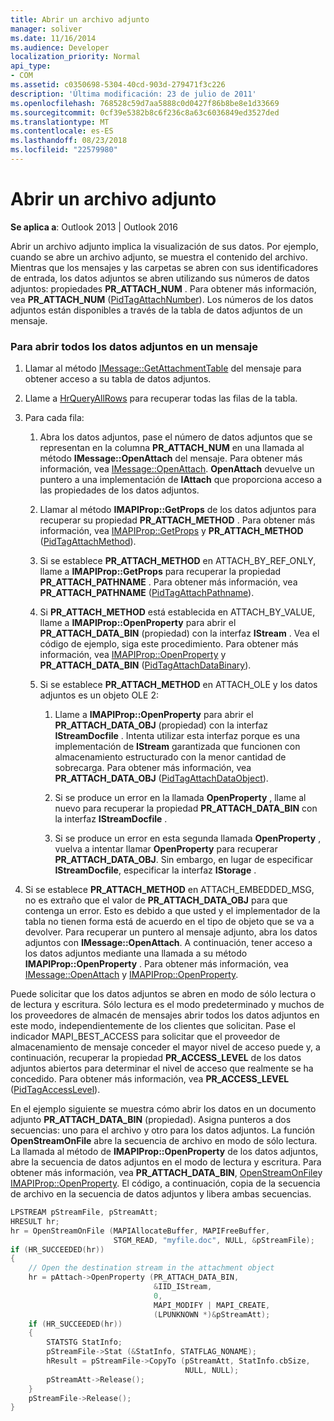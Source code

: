 ```yaml
---
title: Abrir un archivo adjunto
manager: soliver
ms.date: 11/16/2014
ms.audience: Developer
localization_priority: Normal
api_type:
- COM
ms.assetid: c0350698-5304-40cd-903d-279471f3c226
description: 'Última modificación: 23 de julio de 2011'
ms.openlocfilehash: 768528c59d7aa5888c0d0427f86b8be8e1d33669
ms.sourcegitcommit: 0cf39e5382b8c6f236c8a63c6036849ed3527ded
ms.translationtype: MT
ms.contentlocale: es-ES
ms.lasthandoff: 08/23/2018
ms.locfileid: "22579980"
---
```

# <a name="opening-an-attachment"></a>Abrir un archivo adjunto

**Se aplica a**: Outlook 2013 | Outlook 2016 
  
Abrir un archivo adjunto implica la visualización de sus datos. Por ejemplo, cuando se abre un archivo adjunto, se muestra el contenido del archivo. Mientras que los mensajes y las carpetas se abren con sus identificadores de entrada, los datos adjuntos se abren utilizando sus números de datos adjuntos: propiedades **PR_ATTACH_NUM** . Para obtener más información, vea **PR_ATTACH_NUM** ([PidTagAttachNumber](pidtagattachnumber-canonical-property.md)). Los números de los datos adjuntos están disponibles a través de la tabla de datos adjuntos de un mensaje.
  
### <a name="to-open-all-attachments-in-a-message"></a>Para abrir todos los datos adjuntos en un mensaje
  
1. Llamar al método [IMessage::GetAttachmentTable](imessage-getattachmenttable.md) del mensaje para obtener acceso a su tabla de datos adjuntos. 
    
2. Llame a [HrQueryAllRows](hrqueryallrows.md) para recuperar todas las filas de la tabla. 
    
3. Para cada fila: 
    
    1. Abra los datos adjuntos, pase el número de datos adjuntos que se representan en la columna **PR_ATTACH_NUM** en una llamada al método **IMessage::OpenAttach** del mensaje. Para obtener más información, vea [IMessage::OpenAttach](imessage-openattach.md). **OpenAttach** devuelve un puntero a una implementación de **IAttach** que proporciona acceso a las propiedades de los datos adjuntos. 
        
    2. Llamar al método **IMAPIProp::GetProps** de los datos adjuntos para recuperar su propiedad **PR_ATTACH_METHOD** . Para obtener más información, vea [IMAPIProp::GetProps](imapiprop-getprops.md) y **PR_ATTACH_METHOD** ([PidTagAttachMethod](pidtagattachmethod-canonical-property.md)).
        
    3. Si se establece **PR_ATTACH_METHOD** en ATTACH_BY_REF_ONLY, llame a **IMAPIProp::GetProps** para recuperar la propiedad **PR_ATTACH_PATHNAME** . Para obtener más información, vea **PR_ATTACH_PATHNAME** ([PidTagAttachPathname](pidtagattachpathname-canonical-property.md)).
        
    4. Si **PR\_ATTACH_METHOD** está establecida en ATTACH\_BY_VALUE, llame a **IMAPIProp::OpenProperty** para abrir el **PR\_ATTACH_DATA_BIN** (propiedad) con la interfaz **IStream** . Vea el código de ejemplo, siga este procedimiento. Para obtener más información, vea [IMAPIProp::OpenProperty](imapiprop-openproperty.md) y **PR_ATTACH_DATA_BIN** ([PidTagAttachDataBinary](pidtagattachdatabinary-canonical-property.md)).
        
    5. Si se establece **PR_ATTACH_METHOD** en ATTACH_OLE y los datos adjuntos es un objeto OLE 2: 
        
        1. Llame a **IMAPIProp::OpenProperty** para abrir el **PR\_ATTACH_DATA_OBJ** (propiedad) con la interfaz **IStreamDocfile** . Intenta utilizar esta interfaz porque es una implementación de **IStream** garantizada que funcionen con almacenamiento estructurado con la menor cantidad de sobrecarga. Para obtener más información, vea **PR_ATTACH_DATA_OBJ** ([PidTagAttachDataObject](pidtagattachdataobject-canonical-property.md)).
            
        2. Si se produce un error en la llamada **OpenProperty** , llame al nuevo para recuperar la propiedad **PR_ATTACH_DATA_BIN** con la interfaz **IStreamDocfile** . 
            
        3. Si se produce un error en esta segunda llamada **OpenProperty** , vuelva a intentar llamar **OpenProperty** para recuperar **PR_ATTACH_DATA_OBJ**. Sin embargo, en lugar de especificar **IStreamDocfile**, especificar la interfaz **IStorage** . 
    
4. Si se establece **PR_ATTACH_METHOD** en ATTACH_EMBEDDED_MSG, no es extraño que el valor de **PR_ATTACH_DATA_OBJ** para que contenga un error. Esto es debido a que usted y el implementador de la tabla no tienen forma está de acuerdo en el tipo de objeto que se va a devolver. Para recuperar un puntero al mensaje adjunto, abra los datos adjuntos con **IMessage::OpenAttach**. A continuación, tener acceso a los datos adjuntos mediante una llamada a su método **IMAPIProp::OpenProperty** . Para obtener más información, vea [IMessage::OpenAttach](imessage-openattach.md) y [IMAPIProp::OpenProperty](imapiprop-openproperty.md).
    
Puede solicitar que los datos adjuntos se abren en modo de sólo lectura o de lectura y escritura. Sólo lectura es el modo predeterminado y muchos de los proveedores de almacén de mensajes abrir todos los datos adjuntos en este modo, independientemente de los clientes que solicitan. Pase el indicador MAPI_BEST_ACCESS para solicitar que el proveedor de almacenamiento de mensaje conceder el mayor nivel de acceso puede y, a continuación, recuperar la propiedad **PR_ACCESS_LEVEL** de los datos adjuntos abiertos para determinar el nivel de acceso que realmente se ha concedido. Para obtener más información, vea **PR_ACCESS_LEVEL** ([PidTagAccessLevel](pidtagaccesslevel-canonical-property.md)).
  
En el ejemplo siguiente se muestra cómo abrir los datos en un documento adjunto **PR\_ATTACH_DATA_BIN** (propiedad). Asigna punteros a dos secuencias: uno para el archivo y otro para los datos adjuntos. La función **OpenStreamOnFile** abre la secuencia de archivo en modo de sólo lectura. La llamada al método de **IMAPIProp::OpenProperty** de los datos adjuntos, abre la secuencia de datos adjuntos en el modo de lectura y escritura. Para obtener más información, vea **PR_ATTACH_DATA_BIN**, [OpenStreamOnFile](openstreamonfile.md)y [IMAPIProp::OpenProperty](imapiprop-openproperty.md). El código, a continuación, copia de la secuencia de archivo en la secuencia de datos adjuntos y libera ambas secuencias.
  
```cpp
LPSTREAM pStreamFile, pStreamAtt;
HRESULT hr;
hr = OpenStreamOnFile (MAPIAllocateBuffer, MAPIFreeBuffer,
                       STGM_READ, "myfile.doc", NULL, &pStreamFile);
if (HR_SUCCEEDED(hr))
{
    // Open the destination stream in the attachment object
    hr = pAttach->OpenProperty (PR_ATTACH_DATA_BIN,
                                &IID_IStream,
                                0,
                                MAPI_MODIFY | MAPI_CREATE,
                                (LPUNKNOWN *)&pStreamAtt);
    if (HR_SUCCEEDED(hr))
    {
        STATSTG StatInfo;
        pStreamFile->Stat (&StatInfo, STATFLAG_NONAME);
        hResult = pStreamFile->CopyTo (pStreamAtt, StatInfo.cbSize,
                                       NULL, NULL);
        pStreamAtt->Release();
    }
    pStreamFile->Release();
}
```


